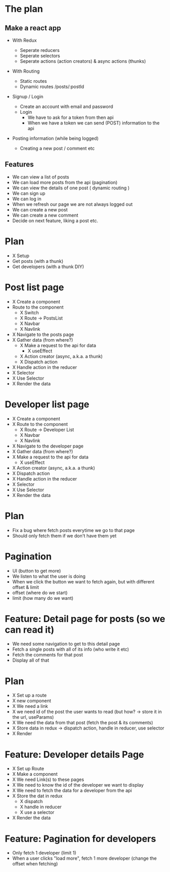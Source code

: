 # The plan

## Make a react app

- With Redux

  - Seperate reducers
  - Seperate selectors
  - Seperate actions (action creators) & async actions (thunks)

- With Routing

  - Static routes
  - Dynamic routes /posts/:postId

- Signup / Login

  - Create an account with email and password
  - Login
    - We have to ask for a token from then api
    - When we have a token we can send (POST) information to the api

- Posting information (while being logged)

  - Creating a new post / comment etc

## Features

- We can view a list of posts
- We can load more posts from the api (pagination)
- We can view the details of one post ( dynamic routing )
- We can sign up
- We can log in
- When we refresh our page we are not always logged out
- We can create a new post
- We can create a new comment
- Decide on next feature, liking a post etc.

# Plan

- X Setup
- Get posts (with a thunk)
- Get developers (with a thunk DIY)

# Post list page

- X Create a component
- Route to the component
  - X Switch
  - X Route -> PostsList
  - X Navbar
  - X Navlink
- X Navigate to the posts page
- X Gather data (from where?)
  - X Make a request to the api for data
    - X useEffect
  - X Action creator (async, a.k.a. a thunk)
  - X Dispatch action
- X Handle action in the reducer
- X Selector
- X Use Selector
- X Render the data

# Developer list page

- X Create a component
- X Route to the component
  - X Route -> Developer List
  - X Navbar
  - X Navlink
- X Navigate to the developer page
- X Gather data (from where?)
- X Make a request to the api for data
  - X useEffect
- X Action creator (async, a.k.a. a thunk)
- X Dispatch action
- X Handle action in the reducer
- X Selector
- X Use Selector
- X Render the data

# Plan

- Fix a bug where fetch posts everytime we go to that page
- Should only fetch them if we don't have them yet

# Pagination

- UI (button to get more)
- We listen to what the user is doing
- When we click the button we want to fetch again, but with different offset & limit
- offset (where do we start)
- limit (how many do we want)

# Feature: Detail page for posts (so we can read it)

- We need some navigation to get to this detail page
- Fetch a single posts with all of its info (who write it etc)
- Fetch the comments for that post
- Display all of that

# Plan

- X Set up a route
- X new component
- X We need a link
- X we need id of the post the user wants to read (but how? -> store it in the url, useParams)
- X We need the data from that post (fetch the post & its comments)
- X Store data in redux -> dispatch action, handle in reducer, use selector
- X Render

# Feature: Developer details Page

- X Set up Route
- X Make a component
- X We need Link(s) to these pages
- X We need to know the id of the developer we want to display
- X We need to fetch the data for a developer from the api
- X Store the dat in redux
  - X dispatch
  - X handle in reducer
  - X use a selector
- X Render the data

# Feature: Pagination for developers

- Only fetch 1 developer (limit 1)
- When a user clicks "load more", fetch 1 more developer (change the offset when fetching)
